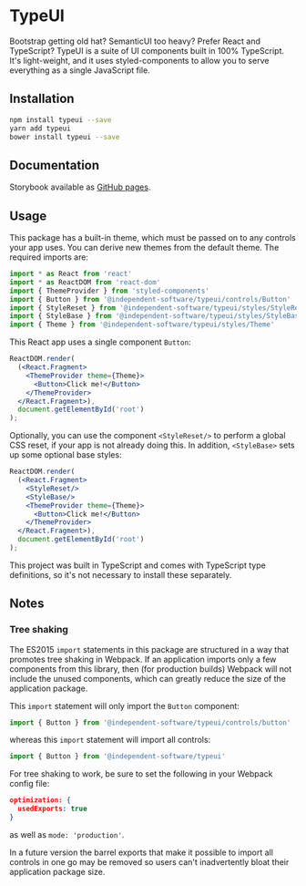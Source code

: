 # TypeUI

Bootstrap getting old hat? SemanticUI too heavy? Prefer React and TypeScript? TypeUI is a suite of UI components built in 100% TypeScript. It's light-weight, and it uses styled-components to allow you to serve everything as a single JavaScript file.

## Installation 
```sh
npm install typeui --save
yarn add typeui
bower install typeui --save
```

## Documentation

Storybook available as [GitHub pages](https://henck.github.io/typeui/).

## Usage

This package has a built-in theme, which must be passed on to any controls your app uses. You can derive new themes from the default theme. The required imports are:

```jsx
import * as React from 'react'
import * as ReactDOM from 'react-dom'
import { ThemeProvider } from 'styled-components'
import { Button } from '@independent-software/typeui/controls/Button'
import { StyleReset } from '@independent-software/typeui/styles/StyleReset'
import { StyleBase } from '@independent-software/typeui/styles/StyleBase'
import { Theme } from '@independent-software/typeui/styles/Theme'
```

This React app uses a single component `Button`:

```jsx
ReactDOM.render(
  (<React.Fragment>
    <ThemeProvider theme={Theme}>
      <Button>Click me!</Button>
    </ThemeProvider>
  </React.Fragment>),
  document.getElementById('root')
); 
```

Optionally, you can use the component `<StyleReset/>` to perform a global CSS reset, if your app is not already doing this. In addition, `<StyleBase>` sets up some optional base styles:

```jsx
ReactDOM.render(
  (<React.Fragment>
    <StyleReset/>
    <StyleBase/>
    <ThemeProvider theme={Theme}>
      <Button>Click me!</Button>
    </ThemeProvider>
  </React.Fragment>),
  document.getElementById('root')
);
```

This project was built in TypeScript and comes with TypeScript type definitions, so it's not necessary to install these separately.

## Notes

### Tree shaking

The ES2015 `import` statements in this package are structured in a way that promotes tree shaking in Webpack. If an application imports only a few components from this library, then (for production builds) Webpack will not include the unused components, which can greatly reduce the size of the application package. 

This `import` statement will only import the `Button` component:

```jsx
import { Button } from '@independent-software/typeui/controls/button'
```

whereas this `import` statement will import all controls:

```jsx
import { Button } from '@independent-software/typeui'
```

For tree shaking to work, be sure to set the following in your Webpack config file:

```json
optimization: {
  usedExports: true
}
```

as well as `mode: 'production'`.

In a future version the barrel exports that make it possible to import all controls in one go may be removed so users can't inadvertently bloat their application package size.
